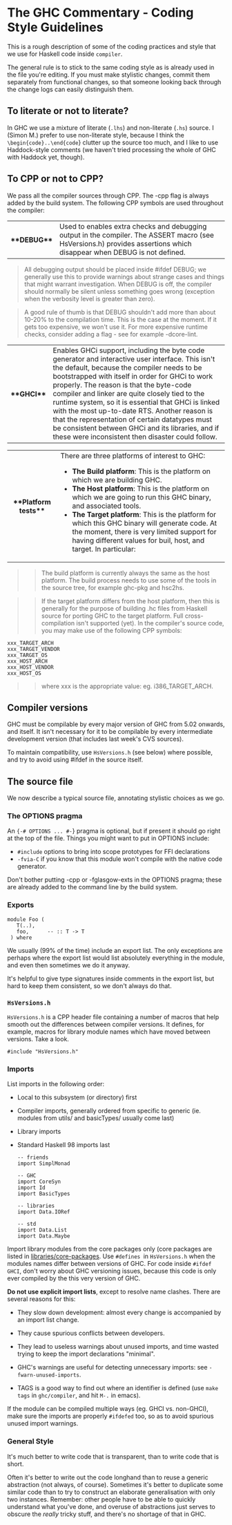 # The GHC Commentary - Coding Style Guidelines


This is a rough description of some of the coding practices and style that we use for Haskell code inside `compiler`. 


The general rule is to stick to the same coding style as is already used in the file you're editing. If you must make stylistic changes, commit them separately from functional changes, so that someone looking back through the change logs can easily distinguish them. 

## To literate or not to literate?


In GHC we use a mixture of literate (`.lhs`) and non-literate (`.hs`) source. I (Simon M.) prefer to use non-literate style, because I think the `\begin{code}..\end{code`} clutter up the source too much, and I like to use Haddock-style comments (we haven't tried processing the whole of GHC with Haddock yet, though). 

## To CPP or not to CPP?


We pass all the compiler sources through CPP. The -cpp flag is always added by the build system. 
The following CPP symbols are used throughout the compiler: 

<table><tr><th>**DEBUG**</th>
<td>
Used to enables extra checks and debugging output in the compiler. The ASSERT macro (see HsVersions.h) provides assertions which disappear when DEBUG is not defined. 
</td></tr></table>

>
> All debugging output should be placed inside \#ifdef DEBUG; we generally use this to provide warnings about strange cases and things that might warrant investigation. When DEBUG is off, the compiler should normally be silent unless something goes wrong (exception when the verbosity level is greater than zero). 

>
> A good rule of thumb is that DEBUG shouldn't add more than about 10-20% to the compilation time. This is the case at the moment. If it gets too expensive, we won't use it. For more expensive runtime checks, consider adding a flag - see for example -dcore-lint. 

<table><tr><th>**GHCI**</th>
<td>
Enables GHCi support, including the byte code generator and interactive user interface. This isn't the default, because the compiler needs to be bootstrapped with itself in order for GHCi to work properly. The reason is that the byte-code compiler and linker are quite closely tied to the runtime system, so it is essential that GHCi is linked with the most up-to-date RTS. Another reason is that the representation of certain datatypes must be consistent between GHCi and its libraries, and if these were inconsistent then disaster could follow. 
</td></tr></table>

<table><tr><th>**Platform tests**</th>
<td>
There are three platforms of interest to GHC: 

- **The Build platform**: This is the platform on which we are building GHC. 
- **The Host platform**: This is the platform on which we are going to run this GHC binary, and associated tools. 
- **The Target platform**: This is the platform for which this GHC binary will generate code. At the moment, there is very limited support for having different values for buil, host, and target. In particular:

</td></tr></table>

> >
> > The build platform is currently always the same as the host platform. The build process needs to use some of the tools in the source tree, for example ghc-pkg and hsc2hs. 

> >
> > If the target platform differs from the host platform, then this is generally for the purpose of building .hc files from Haskell source for porting GHC to the target platform. Full cross-compilation isn't supported (yet). 
> > In the compiler's source code, you may make use of the following CPP symbols:

```wiki
xxx_TARGET_ARCH 
xxx_TARGET_VENDOR 
xxx_TARGET_OS 
xxx_HOST_ARCH 
xxx_HOST_VENDOR 
xxx_HOST_OS 
```

> >
> > where xxx is the appropriate value: eg. i386_TARGET_ARCH. 

## Compiler versions


GHC must be compilable by every major version of GHC from 5.02 onwards, and itself. It isn't necessary for it to be compilable by every intermediate development version (that includes last week's CVS sources). 


To maintain compatibility, use `HsVersions.h` (see below) where possible, and try to avoid using \#ifdef in the source itself. 

## The source file


We now describe a typical source file, annotating stylistic choices as we go. 

### The OPTIONS pragma


An `{-# OPTIONS ... #-`} pragma is optional, but if present it should go right at the top of the file. Things you might want to put in OPTIONS include: 

- `#include` options to bring into scope prototypes for FFI declarations 
- `-fvia-C` if you know that this module won't compile with the native code generator. 


Don't bother putting -cpp or -fglasgow-exts in the OPTIONS pragma; these are already added to the command line by the build system. 

### Exports

```wiki
module Foo (
   T(..),
   foo,	     -- :: T -> T
 ) where
```


We usually (99% of the time) include an export list. The only exceptions are perhaps where the export list would list absolutely everything in the module, and even then sometimes we do it anyway. 


It's helpful to give type signatures inside comments in the export list, but hard to keep them consistent, so we don't always do that. 

### `HsVersions.h`

`HsVersions.h` is a CPP header file containing a number of macros that help smooth out the differences between compiler versions. It defines, for example, macros for library module names which have moved between versions. Take a look. 

```wiki
#include "HsVersions.h"
```

### Imports


List imports in the following order: 

- Local to this subsystem (or directory) first 
- Compiler imports, generally ordered from specific to generic (ie. modules from utils/ and basicTypes/ usually come last) 
- Library imports 
- Standard Haskell 98 imports last 

  ```wiki
  -- friends
  import SimplMonad

  -- GHC
  import CoreSyn
  import Id
  import BasicTypes

  -- libraries
  import Data.IORef

  -- std
  import Data.List
  import Data.Maybe
  ```


Import library modules from the core packages only (core packages are listed in [libraries/core-packages](/trac/ghc/browser/ghc/libraries/core-packages). Use `#defines `in `HsVersions.h` when the modules names differ between versions of GHC.  For code inside `#ifdef GHCI`, don't worry about GHC versioning issues, because this code is only ever compiled by the this very version of GHC.

**Do not use explicit import lists**, except to resolve name clashes.  There are several reasons for this:

- They slow down development: almost every change is accompanied by an import list change.

- They cause spurious conflicts between developers.

- They lead to useless warnings about unused imports, and time wasted trying to
  keep the import declarations "minimal".

- GHC's warnings are useful for detecting unnecessary imports: see `-fwarn-unused-imports`.

- TAGS is a good way to find out where an identifier is defined (use `make tags` in `ghc/compiler`,
  and hit `M-.` in emacs).


If the module can be compiled multiple ways (eg. GHCI vs. non-GHCI), make sure the imports are properly `#ifdefed` too, so as to avoid spurious unused import warnings. 

### General Style


It's much better to write code that is transparent, than to write code that is short.


Often it's better to write out the code longhand than to reuse a generic abstraction (not always, of course).  Sometimes it's better to duplicate some similar code than to try to construct an elaborate generalisation with only two instances.  Remember: other people have to be able to quickly understand what you've done, and overuse of abstractions just serves to obscure the *really* tricky stuff, and there's no shortage of that in GHC.
